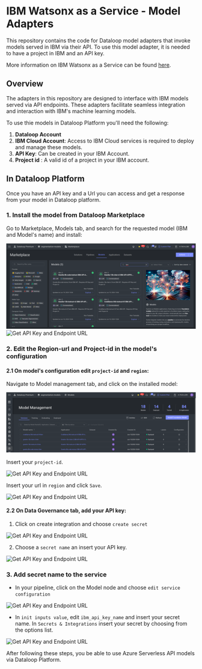 # IBM Watsonx as a Service - Model Adapters

This repository contains the code for Dataloop model adapters that invoke models served in IBM via their API.
To use this model adapter, it is needed to have a project in IBM and an API key.

More information on IBM Watsonx as a Service can be
found [here](https://dataplatform.cloud.ibm.com/docs/content/wsj/getting-started/welcome-main.html?context=wx&audience=wdp).

## Overview

The adapters in this repository are designed to interface with IBM models served via API endpoints. These adapters
facilitate seamless integration and interaction with IBM's machine learning models.

To use thie models in Dataloop Platform you'll need the following:

1. **Dataloop Account**
2. **IBM Cloud Account**: Access to IBM Cloud services is required to deploy and manage these models.
3. **API Key**: Can be created in your IBM Account.
4. **Project id** : A valid id of a project in your IBM account.

## In Dataloop Platform

Once you have an API key and a Url you can access and get a response from your model in Dataloop platform.

### 1. Install the model from Dataloop Marketplace

Go to Marketplace, Models tab, and search for the requested model (IBM and Model's name) and install:

![Get API Key and Endpoint URL](assets/marketplace.png)
![Get API Key and Endpoint URL](assets/install-from-marketplace.png)

### 2. Edit the Region-url and Project-id in the model's configuration

#### 2.1 On model's configuration edit `project-id` and `region`:

Navigate to Model management tab, and click on the installed model:

![Get API Key and Endpoint URL](assets/model-managment.png)

Insert your `project-id`.

![Get API Key and Endpoint URL](assets/edit-url.png)


Insert your url in `region` and click `Save`.

![Get API Key and Endpoint URL](assets/edit-url.png)

#### 2.2 On Data Governance tab, add your API key:

1. Click on create integration and choose `create secret`

![Get API Key and Endpoint URL](assets/data-governance.png)

2. Choose a `secret name` an insert your API key.

![Get API Key and Endpoint URL](assets/api-key.png)

### 3. Add secret name to the service

* In your pipeline, click on the Model node and choose `edit service configuration`

![Get API Key and Endpoint URL](assets/service-config.png)

* In `init inputs value`, edit `ibm_api_key_name` and insert your secret name. In `Secrets & Integrations` insert
  your secret by choosing from the options list.

![Get API Key and Endpoint URL](assets/api-key-name.png)

After following these steps, you be able to use Azure Serverless API models via Dataloop Platform.